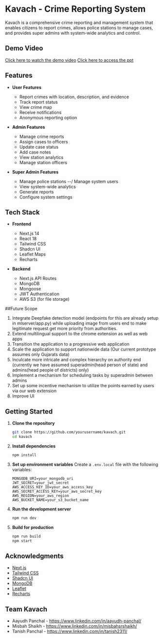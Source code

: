 

# Kavach - Crime Reporting System

Kavach is a comprehensive crime reporting and management system that enables citizens to report crimes, allows police stations to manage cases, and provides super admins with system-wide analytics and control.

## Demo Video
[Click here to watch the demo video](https://drive.google.com/drive/folders/1uY3xP98sihjHD2VmgtS2jzS0zf2wi5iI?usp=sharing)
[Click here to access the ppt](https://www.canva.com/design/DAGj1Rn16MA/yBX94GOoEq8jueJPh0KciQ/edit?utm_content=DAGj1Rn16MA&utm_campaign=designshare&utm_medium=link2&utm_source=sharebutton)

## Features

- **User Features**
  - Report crimes with location, description, and evidence
  - Track report status
  - View crime map
  - Receive notifications
  - Anonymous reporting option

- **Admin Features**
  - Manage crime reports
  - Assign cases to officers
  - Update case status
  - Add case notes
  - View station analytics
  - Manage station officers

- **Super Admin Features**
  - Manage police stations
  --/ Manage system users
  - View system-wide analytics
  - Generate reports
  - Configure system settings

## Tech Stack

- **Frontend**
  - Next.js 14
  - React 18
  - Tailwind CSS
  - Shadcn UI
  - Leaflet Maps
  - Recharts

- **Backend**
  - Next.js API Routes
  - MongoDB
  - Mongoose
  - JWT Authentication
  - AWS S3 (for file storage)

##Future Scope

1. Integrate Deepfake detection model (endpoints for this are already setup in mlserver/app.py) while uploading image from users end to make legitimate request get more priority from authorities.
2. Extend multilingual support to the chrome extension as well as web apps
3. Transition the application to a progressive web application
4. Scale the application to support nationwide data (Our current prototype assumes only Gujarats data)
5. Inculcate more intricate and complex hierarchy on authority end (currently we have assumed superadmin(head person of state) and admins(head people of districts) only)
6. Implement a mechanism for scheduling tasks by superadmin between admins
7. Set up some incentive mechanism to utilize the points earned by users via our web extension
8. Improve UI

## Getting Started

1. **Clone the repository**
   ```bash
   git clone https://github.com/yourusername/kavach.git
   cd kavach
   ```

2. **Install dependencies**
   ```bash
   npm install
   ```

3. **Set up environment variables**
   Create a `.env.local` file with the following variables:
   ```
   MONGODB_URI=your_mongodb_uri
   JWT_SECRET=your_jwt_secret
   AWS_ACCESS_KEY_ID=your_aws_access_key
   AWS_SECRET_ACCESS_KEY=your_aws_secret_key
   AWS_REGION=your_aws_region
   AWS_BUCKET_NAME=your_s3_bucket_name
   ```

4. **Run the development server**
   ```bash
   npm run dev
   ```

5. **Build for production**
   ```bash
   npm run build
   npm start
   ```

## Acknowledgments

- [Next.js](https://nextjs.org/)
- [Tailwind CSS](https://tailwindcss.com/)
- [Shadcn UI](https://ui.shadcn.com/)
- [MongoDB](https://www.mongodb.com/)
- [Leaflet](https://leafletjs.com/)
- [Recharts](https://recharts.org/)

## Team Kavach
- Aayudh Panchal - https://www.linkedin.com/in/aayudh-panchal/
- Misbah Shaikh - https://www.linkedin.com/in/misbahsrshaikh/
- Tanish Panchal - https://www.linkedin.com/in/tanish2311/

